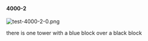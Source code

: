 #### 4000-2
![test-4000-2-0.png](https://github.com/lil-lab/nlvr/raw/master/nlvr/test/images/2/test-4000-2-0.png "test-4000-2-0.png")

there is one tower with a blue block over a black block